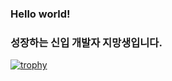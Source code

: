 ### Hello world! 


### 성장하는 신입 개발자 지망생입니다. 



[![trophy](https://github-profile-trophy.vercel.app/?username=kimtjrgus&theme=onedark)](https://github.com/ryo-ma/github-profile-trophy)
<!--
**kimtjrgus/kimtjrgus** is a ✨ _special_ ✨ repository because its `README.md` (this file) appears on your GitHub profile.

Here are some ideas to get you started:

- 🔭 I’m currently working on ...
- 🌱 I’m currently learning ...
- 👯 I’m looking to collaborate on ...
- 🤔 I’m looking for help with ...
- 💬 Ask me about ...
- 📫 How to reach me: ...
- 😄 Pronouns: ...
- ⚡ Fun fact: ...


-->
